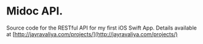 # Midoc API.

Source code for the RESTful API for my first iOS Swift App. Details available at [http://jayravaliya.com/projects/](http://jayravaliya.com/projects/)
